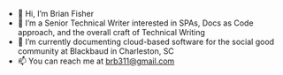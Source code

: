 - 👋 Hi, I’m Brian Fisher
- 👀 I’m a Senior Technical Writer interested in SPAs, Docs as Code approach, and the overall craft of Technical Writing
- 🌱 I’m currently documenting cloud-based software for the social good community at Blackbaud in Charleston, SC
- 📫 You can reach me at brb311@gmail.com

<!---
brian311/brian311 is a ✨ special ✨ repository because its `README.md` (this file) appears on your GitHub profile.
You can click the Preview link to take a look at your changes.
--->
